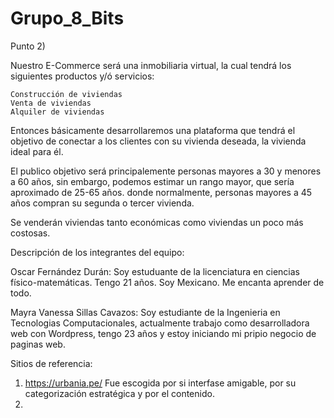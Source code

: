 # Grupo_8_Bits

Punto 2)

Nuestro E-Commerce será una inmobiliaria virtual, la cual tendrá los siguientes productos y/ó servicios:

    Construcción de viviendas
    Venta de viviendas
    Alquiler de viviendas

Entonces básicamente desarrollaremos una plataforma que tendrá el objetivo de conectar a los clientes con su vivienda deseada, la vivienda ideal para él.

El publico objetivo será principalemente personas mayores a 30 y menores a 60 años, sin embargo, podemos estimar un rango mayor, que sería aproximado de 25-65 años. donde normalmente, personas mayores a 45 años compran su segunda o tercer vivienda.

Se venderán viviendas tanto económicas como viviendas un poco más costosas.

Descripción de los integrantes del equipo:

Oscar Fernández Durán: Soy estuduante de la licenciatura en ciencias físico-matemáticas. Tengo 21 años. Soy Mexicano. Me encanta aprender de todo.

Mayra Vanessa Sillas Cavazos: Soy estudiante de la Ingenieria en Tecnologias Computacionales, actualmente trabajo como desarrolladora web con Wordpress, tengo 23 años y estoy iniciando mi pripio negocio de paginas web.


Sitios de referencia:
1) https://urbania.pe/  Fue escogida por si interfase amigable, por su categorización estratégica y por el contenido.
2) 
